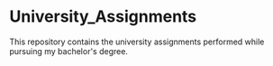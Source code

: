# University_Assignments
This repository contains the university assignments performed while pursuing my bachelor's degree.
